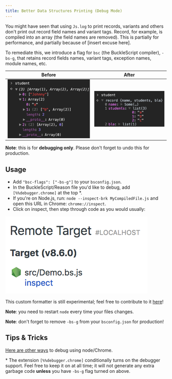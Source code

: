 ```yaml
---
title: Better Data Structures Printing (Debug Mode)
---
```


You might have seen that using `Js.log` to print records, variants and others don't print out record field names and variant tags. Record, for example, is compiled into an array (the field names are removed). This is partially for performance, and partially because of [insert excuse here].

To remediate this, we introduce a flag for `bsc` (the BuckleScript compiler), `-bs-g`, that retains record fields names, variant tags, exception names, module names, etc.

<table>
  <thead> <tr><th>Before</th><th>After</th></tr> </thead>
  <tbody>
    <tr>
      <td>
        <img src="/img/debugger-before.png" alt="debugger before">
      </td>
      <td style="vertical-align: middle">
        <img src="/img/debugger-after.png" alt="debugger after">
      </td>
    </tr>
  </tbody>
</table>

**Note**: this is for **debugging only**. Please don't forget to undo this for production.

## Usage

- Add `"bsc-flags": ["-bs-g"]` to your `bsconfig.json`.
- In the BuckleScript/Reason file you'd like to debug, add `[%%debugger.chrome]` at the top \*.
- If you're on Node.js, run: `node --inspect-brk MyCompiledFile.js` and open this URL in Chrome: `chrome://inspect`.
- Click on inspect, then step through code as you would usually:

![debugger inspector](/img/debugger-inspector.png)

This custom formatter is still experimental; feel free to contribute to it [here](https://github.com/BuckleScript/bucklescript/blob/master/jscomp/others/belt_Debug.ml)!

**Note**: you need to restart `node` every time your files changes.

**Note**: don't forget to remove `-bs-g` from your `bsconfig.json` for production!

## Tips & Tricks

[Here are other ways](https://nodejs.org/en/docs/guides/debugging-getting-started/#inspector-clients) to debug using node/Chrome.

\* The extension `[%%debugger.chrome]` conditionally turns on the debugger support. Feel free to keep it on at all time; it will not generate any extra garbage code **unless** you have `-bs-g` flag turned on above.

